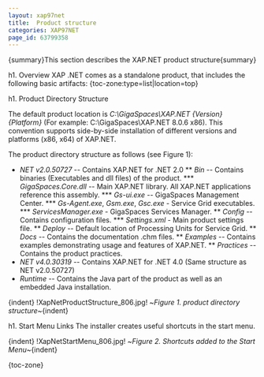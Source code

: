 ```yaml
---
layout: xap97net
title:  Product structure
categories: XAP97NET
page_id: 63799358
---
```


{summary}This section describes the XAP.NET product structure{summary}

h1. Overview
XAP .NET comes as a standalone product, that includes the following basic artifacts:
{toc-zone:type=list|location=top}

h1. Product Directory Structure

The default product location is *C:\GigaSpaces\XAP.NET \{Version\} \{Platform\}* (For example: C:\GigaSpaces\XAP.NET 8.0.6 x86). This convention supports side-by-side installation of different versions and platforms (x86, x64) of XAP.NET.

The product directory structure as follows (see Figure 1):
* *NET v2.0.50727* -- Contains XAP.NET for .NET 2.0
** *Bin* -- Contains binaries (Executables and dll files) of the product.
*** *GigaSpaces.Core.dll* -- Main XAP.NET library. All XAP.NET applications reference this assembly.
*** *Gs-ui.exe* -- GigaSpaces Management Center.
*** *Gs-Agent.exe*, *Gsm.exe*, *Gsc.exe* - Service Grid executables.
*** *ServicesManager.exe* - GigaSpaces Services Manager.
** *Config* -- Contains configuration files.
*** *Settings.xml* - Main product settings file.
** *Deploy* -- Default location of Processing Units for Service Grid.
** *Docs* -- Contains the documentation .chm files.
** *Examples*  -- Contains examples demonstrating usage and features of XAP.NET.
** *Practices* -- Contains the product practices.
* *NET v4.0.30319* -- Contains XAP.NET for .NET 4.0 (Same structure as NET v2.0.50727)
* *Runtime* -- Contains the Java part of the product as well as an embedded Java installation.

{indent}
!XapNetProductStructure_806.jpg!
~*Figure 1. product directory structure*~{indent}

h1. Start Menu Links
The installer creates useful shortcuts in the start menu.

{indent}
!XapNetStartMenu_806.jpg!
~*Figure 2. Shortcuts added to the Start Menu*~{indent}

{toc-zone}